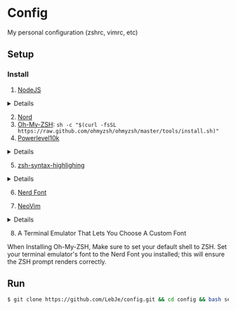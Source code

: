 # Config
My personal configuration (zshrc, vimrc, etc)

## Setup

### Install
1. [NodeJS](https://nodejs.org/en/download/current/)
<details>

  #### [Homebrew](https://brew.sh)
   `brew install node`

  #### APT

   ```sh
  curl -sL https://deb.nodesource.com/setup_14.x | sudo -E bash -
  sudo apt install -y nodejs
   ```

</details>

2. [Nord](https://www.nordtheme.com/ports#search)
3. [Oh-My-ZSH](https://ohmyz.sh): `sh -c "$(curl -fsSL https://raw.github.com/ohmyzsh/ohmyzsh/master/tools/install.sh)"`
4. [Powerlevel10k](https://github.com/romkatv/powerlevel10k#oh-my-zsh)
<details>

```bash
git clone --depth=1 https://github.com/romkatv/powerlevel10k.git ${ZSH_CUSTOM:-$HOME/.oh-my-zsh/custom}/themes/powerlevel10k
```
  
</details>

5. [zsh-syntax-highlighing](https://github.com/zsh-users/zsh-syntax-highlighting)
<details>
  
```bash
git clone https://github.com/zsh-users/zsh-syntax-highlighting.git ${ZSH_CUSTOM:-~/.oh-my-zsh/custom}/plugins/zsh-syntax-highlighting
```
</details>

6. [Nerd Font](https://www.nerdfonts.com/font-downloads)

7. [NeoVim](https://github.com/neovim/neovim/wiki/Installing-Neovim)
  <details>
  
  #### [Homebrew](https://brew.sh)
  `brew install neovim`
    
  #### APT
  
  ```sh
  sudo apt install -y neovim
  
  # Python Support
  sudo apt install -y python-neovim
  sudo apt install -y python3-neovim
  ```
    
  </details>

8. A Terminal Emulator That Lets You Choose A Custom Font

When Installing Oh-My-ZSH, Make sure to set your default shell to ZSH.
Set your terminal emulator's font to the Nerd Font you installed; this will ensure the ZSH prompt renders correctly.

## Run
```sh
$ git clone https://github.com/LebJe/config.git && cd config && bash setup.sh
```
